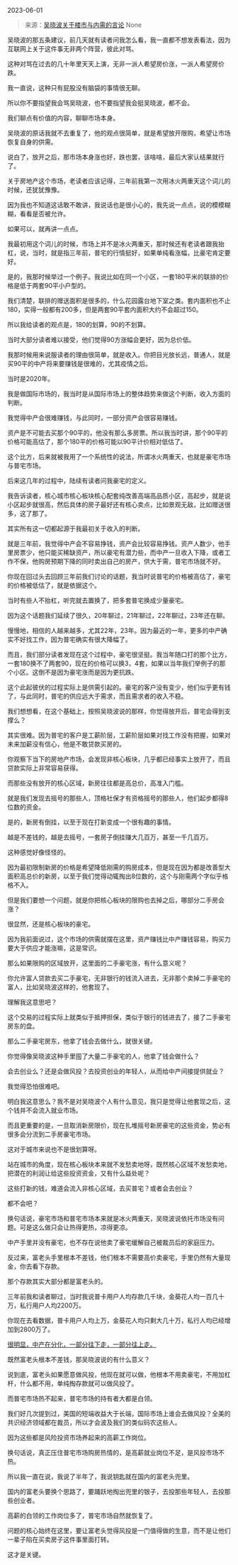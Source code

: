 2023-06-01

> 来源：[吴晓波关于楼市与内需的言论](http://mp.weixin.qq.com/s?__biz=MzU0MjYwNDU2Mw==&amp;mid=2247511245&amp;idx=1&amp;sn=a0bda679610f2adaf5ac896d40797f7a&amp;chksm=fb1ac0b1cc6d49a73adcf482795f72d47af8c65ac1e8718d0ef6de498980540090b8c67abc1a&amp;scene=127#wechat_redirect)
> None

吴晓波的那五条建议，前几天就有读者问我怎么看，我一直都不想发表看法，因为互联网上关于这件事无非两个阵营，彼此对骂。

这种对骂在过去的几十年里天天上演，无非一派人希望房价涨，一派人希望房价跌。  

我一直说，这种只有屁股没有脑袋的事情很无聊。  

所以你不要指望我会骂吴晓波，也不要指望我会挺吴晓波，都不会。  

我们聊点有价值的内容，聊聊市场本身。

吴晓波的原话我就不去重复了，他的观点很简单，就是希望放开限购，希望让市场恢复自身的供需。  

说白了，放开之后，那市场本身涨也好，跌也罢，该啥啥，最后大家认结果就行了。  

关于房地产这个市场，老读者应该记得，三年前我第一次用冰火两重天这个词儿的时候，还犹犹豫豫。  

因为我也不知道这话敢不敢讲，我说话也是很小心的，我先说一点点，说的模模糊糊，看看是否被允许。  

如果可以，就再讲一点点。

我最初用这个词儿的时候，市场上并不是冰火两重天，那时候还有老读者跟我抬杠，说，当时，就是指三年前，普宅的行情挺好，如果单纯看涨幅，比豪宅肯定要好。  

是的，我那时候举过一个例子。我说比如在同一个小区，一套180平米的联排的价格是低于两套90平小户型的。  

我们清楚，联排的赠送面积是很多的，什么花园露台地下室之类。套内面积也不止180，实得一般都有200多，但是两套90平套内面积大约不会超过150。

所以我给读者的观点是，180的划算，90的不划算。

当时大部分读者难以接受，他们觉得90方涨幅会更好，因为总价低。  

我那时候用来说服读者的理由很简单，就是收入。你把目光放长远，普通人，就是买90平的中产将来要赚钱是很难的，尤其疫情之后。  

当时是2020年。

我是做国际市场的，我当时是从国际市场上的整体趋势来做这个判断，收入方面的判断。  

我觉得中产会很难赚钱，与此同时，一部分资产会很容易赚钱。  

资产是不可能去买那个90平的，他没有那么多房票。所以我当时讲，那个90平的价格可能高估了，那个180平的价格可能以90平计价相对低估了。  

这个比方，后来就被我用了一个系统性的说法，所谓冰火两重天，也就是豪宅市场与普宅市场。  

后来这几年的过程中，陆续有读者问我豪宅的定义。  

我告诉读者，核心城市核心板块核心配套纯改善高端高品质小区，高起步，就是说小区起步就很高，然后具体的房子最好还有核心卖点，比如景观无敌，比如赠送很多，这了那了。

其实所有这一切都起源于我最初关于收入的判断。  

就是三年前，我觉得中产会不容易挣钱，资产会比较容易挣钱。资产人数少，他手里房票少，他只能买稀缺资产，所以豪宅有潜力些，而中产一旦收入下降，或者工作不保，他购房预期下降的同时卖出自己的房产，供大于需，普宅市场就不好。  

你现在回过头去回顾三年前我们讨论的话题，我当时说普宅的价格被高估了，豪宅的价格被低估了，就是依据这个。  

当时有些人不抬杠，听完就去置换了，把多套普宅换成少量豪宅。  

因为这个话题我们延续了很久，20年聊过，21年聊过，22年聊过，23年还在聊。  

慢慢地，相信的人越来越多，尤其22年，23年。因为最近的一年，更多的中产确实不好找工作，因为普宅确实有很大降幅了。  

而且，我们部分读者发现在这个过程中，豪宅很坚挺。我当年随口打的那个比方，一套180换不了两套90，现在的价格可以换3，4套，如果以当年我们举例子的那个小区。这倒不是因为豪宅涨而是因为更抗跌。

这个此起彼伏的过程实际上是供需引起的。豪宅的客户没有变少，他们似乎更有钱了，与此同时，普宅的供应远大于需求，而且需求者的收入不稳。  

我们想想看，在这个基础上，按照吴晓波说的那样，你觉得放开后，普宅会得到支撑么？  

其实很难。因为普宅的客户是工薪阶层，工薪阶层如果对找工作没有把握，如果对未来加薪没有信心，他是不敢贷款买房的。

你观察下当下的房地产市场，会发现非核心板块，几乎都已经事实上放开了，而且贷款实际上非常容易获得。  

而那些没有放开的核心区域，新房往往都是高总价，高准入门槛。  

就是我们发现去摇号的那些人，顶格社保才有资格摇号的那些人，他们起步都得8位数的资金。  

是的，新房有倒挂，以至于现在打新变成一个很有趣的事情。  

越是不差钱的，越是去摇号，一套房子倒挂赚大几百万，甚至一千几百万。

这种感觉好像怪怪的。  

因为最初限制新房的价格是希望降低刚需的购房成本，但是现在因为都是改善型大面积高总价的新房，以至于我们觉得动辄掏出8位数的，这个与刚需两个字似乎格格不入。  

但是我们要想一个问题，就是你把核心板块的限购也去掉之后，哪部分二手房会涨？

很显然，还是核心板块的豪宅。

因为我前面说过，这个市场的供需就摆在这里，资产赚钱比中产赚钱容易，购买力要大于供应才能涨嘛，这是常识。

那么如果限购的区域放开，这里面的二手豪宅涨，有什么意义呢？

你允许富人贷款去买二手豪宅，无非银行的钱流入进去，无非那个卖掉二手豪宅的富人，比如吴晓波这样的，他套现了。  

理解我这意思吧？

这个交易的过程实际上就类似于抵押担保，类似于银行的钱进去了，接了二手豪宅房东的盘。  

那么二手豪宅房东，他拿了钱会去做什么，就很关键。

你觉得像吴晓波这种手里囤了大量二手豪宅的人，他拿了钱会做什么？  

会去创业么？还是会做风投？去投资创业的年轻人，从而给中产间接提供就业？  

我觉得恐怕很难吧。

明白我这意思么？我不是对吴晓波个人有什么意见，我只是觉得让他套现之后，这个钱并不会流入就业市场。  

而且更重要的是，一旦取消新房限价，现在扎堆摇号新房豪宅的这些资金，势必有很多会分流到二手房豪宅市场。  

这对于城市来说也不是很划算呀。  

站在城市的角度，现在核心板块本来就不发愁卖地呀，既然核心区域不发愁卖地，把潜在的利润让给这些投资资金，又有什么益处呢？  

这些打新的钱，难道会流入非核心区域，去买普宅？或者会去创业？

都不会吧？

换句话说，豪宅市场和普宅市场本来就是冰火两重天，吴晓波说依托市场没有问题。可是这么做只会让热得更热，凉得更凉。

中产手里并没有豪宅，也不存在说他卖了豪宅缓解自己被裁员后的家庭压力。  

反过来，富老头手里根本不差钱，他们根本不需要高价卖豪宅，手里仍然有大量现金，你去看下存款。

那个存款其实大部分都是富老头的。  

三年前我和读者聊过，当时我说普卡用户人均存款几千块，金葵花人均一百几十万，私行用户人均2200万。  

你现在去看数据，普卡用户人均上万，金葵花人均只剩大几十万，私行人均已经增加到2800万了。  

[很明显，中产在分化，一部分往下走，一部分往上走。  
](http://mp.weixin.qq.com/s?__biz=MzU3NDc5Nzc0NQ==&mid=2247524112&idx=1&sn=f4eacbfeef804b4e60d99b708643e5fb&chksm=fd2e3dceca59b4d8f033a4f76437ea12d16e7745de915bb96fdf84aa6dc66e8025756ce63b3b&scene=21#wechat_redirect)

既然富老头根本不差钱，那吴晓波说的有什么意义？  

说到底，富老头如果愿意做风投，他现在就可以做，他根本不用卖豪宅，不用加杠杆，什么都不用，单纯掏存款就可以做风投了。  

而普宅市场热不起来，普宅市场的持有者大都是白领。  

我们好几次提到过，美国的短端收益大于长端，国际市场上谁会去做风投？全美的共识经济领域都在裁员，所以才会波及我们的类似码农这些人。  

因为这些都是风险投资市场养起来的高薪工作岗位。  

换句话说，真正压住普宅市场购房热情的，是高薪就业岗位不足，是风投市场不热。

所以我一直在说，我说了半年了，我说钥匙就在国内的富老头兜里。  

国内的富老头要换个思路了，要踊跃地掏出兜里的银子，去投那些年轻人，去投那些创业者。  

高薪的白领的工作岗位多了，普宅市场自然就恢复了。  

问题的核心始终在这里，要让富老头觉得风投是一门值得做的生意，而不是让他们一辈子陷在买卖房子这件事里面打转。  

这才是关键。

